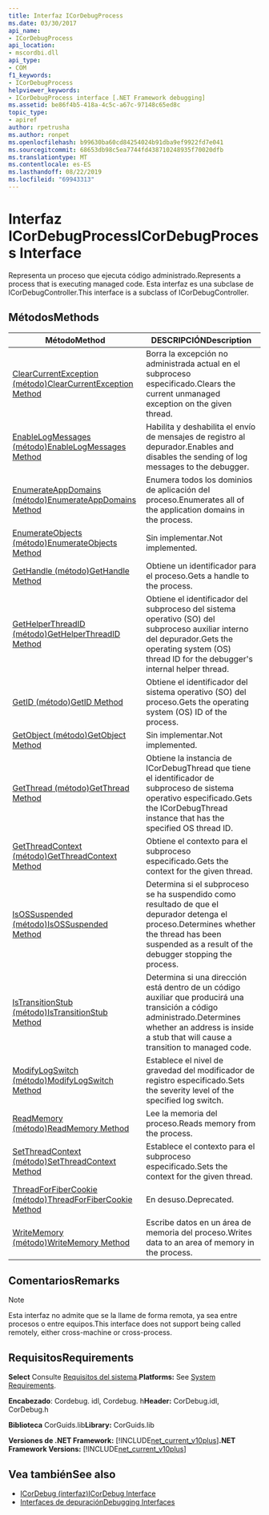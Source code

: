 ```yaml
---
title: Interfaz ICorDebugProcess
ms.date: 03/30/2017
api_name:
- ICorDebugProcess
api_location:
- mscordbi.dll
api_type:
- COM
f1_keywords:
- ICorDebugProcess
helpviewer_keywords:
- ICorDebugProcess interface [.NET Framework debugging]
ms.assetid: be86f4b5-418a-4c5c-a67c-97148c65ed8c
topic_type:
- apiref
author: rpetrusha
ms.author: ronpet
ms.openlocfilehash: b99630ba60cd84254024b91dba9ef9922fd7e041
ms.sourcegitcommit: 68653db98c5ea7744fd438710248935f70020dfb
ms.translationtype: MT
ms.contentlocale: es-ES
ms.lasthandoff: 08/22/2019
ms.locfileid: "69943313"
---
```

# <a name="icordebugprocess-interface"></a><span data-ttu-id="ff76e-102">Interfaz ICorDebugProcess</span><span class="sxs-lookup"><span data-stu-id="ff76e-102">ICorDebugProcess Interface</span></span>
<span data-ttu-id="ff76e-103">Representa un proceso que ejecuta código administrado.</span><span class="sxs-lookup"><span data-stu-id="ff76e-103">Represents a process that is executing managed code.</span></span> <span data-ttu-id="ff76e-104">Esta interfaz es una subclase de ICorDebugController.</span><span class="sxs-lookup"><span data-stu-id="ff76e-104">This interface is a subclass of ICorDebugController.</span></span>  
  
## <a name="methods"></a><span data-ttu-id="ff76e-105">Métodos</span><span class="sxs-lookup"><span data-stu-id="ff76e-105">Methods</span></span>  
  
|<span data-ttu-id="ff76e-106">Método</span><span class="sxs-lookup"><span data-stu-id="ff76e-106">Method</span></span>|<span data-ttu-id="ff76e-107">DESCRIPCIÓN</span><span class="sxs-lookup"><span data-stu-id="ff76e-107">Description</span></span>|  
|------------|-----------------|  
|[<span data-ttu-id="ff76e-108">ClearCurrentException (método)</span><span class="sxs-lookup"><span data-stu-id="ff76e-108">ClearCurrentException Method</span></span>](../../../../docs/framework/unmanaged-api/debugging/icordebugprocess-clearcurrentexception-method.md)|<span data-ttu-id="ff76e-109">Borra la excepción no administrada actual en el subproceso especificado.</span><span class="sxs-lookup"><span data-stu-id="ff76e-109">Clears the current unmanaged exception on the given thread.</span></span>|  
|[<span data-ttu-id="ff76e-110">EnableLogMessages (método)</span><span class="sxs-lookup"><span data-stu-id="ff76e-110">EnableLogMessages Method</span></span>](../../../../docs/framework/unmanaged-api/debugging/icordebugprocess-enablelogmessages-method.md)|<span data-ttu-id="ff76e-111">Habilita y deshabilita el envío de mensajes de registro al depurador.</span><span class="sxs-lookup"><span data-stu-id="ff76e-111">Enables and disables the sending of log messages to the debugger.</span></span>|  
|[<span data-ttu-id="ff76e-112">EnumerateAppDomains (método)</span><span class="sxs-lookup"><span data-stu-id="ff76e-112">EnumerateAppDomains Method</span></span>](../../../../docs/framework/unmanaged-api/debugging/icordebugprocess-enumerateappdomains-method.md)|<span data-ttu-id="ff76e-113">Enumera todos los dominios de aplicación del proceso.</span><span class="sxs-lookup"><span data-stu-id="ff76e-113">Enumerates all of the application domains in the process.</span></span>|  
|[<span data-ttu-id="ff76e-114">EnumerateObjects (método)</span><span class="sxs-lookup"><span data-stu-id="ff76e-114">EnumerateObjects Method</span></span>](../../../../docs/framework/unmanaged-api/debugging/icordebugprocess-enumerateobjects-method.md)|<span data-ttu-id="ff76e-115">Sin implementar.</span><span class="sxs-lookup"><span data-stu-id="ff76e-115">Not implemented.</span></span>|  
|[<span data-ttu-id="ff76e-116">GetHandle (método)</span><span class="sxs-lookup"><span data-stu-id="ff76e-116">GetHandle Method</span></span>](../../../../docs/framework/unmanaged-api/debugging/icordebugprocess-gethandle-method.md)|<span data-ttu-id="ff76e-117">Obtiene un identificador para el proceso.</span><span class="sxs-lookup"><span data-stu-id="ff76e-117">Gets a handle to the process.</span></span>|  
|[<span data-ttu-id="ff76e-118">GetHelperThreadID (método)</span><span class="sxs-lookup"><span data-stu-id="ff76e-118">GetHelperThreadID Method</span></span>](../../../../docs/framework/unmanaged-api/debugging/icordebugprocess-gethelperthreadid-method.md)|<span data-ttu-id="ff76e-119">Obtiene el identificador del subproceso del sistema operativo (SO) del subproceso auxiliar interno del depurador.</span><span class="sxs-lookup"><span data-stu-id="ff76e-119">Gets the operating system (OS) thread ID for the debugger's internal helper thread.</span></span>|  
|[<span data-ttu-id="ff76e-120">GetID (método)</span><span class="sxs-lookup"><span data-stu-id="ff76e-120">GetID Method</span></span>](../../../../docs/framework/unmanaged-api/debugging/icordebugprocess-getid-method.md)|<span data-ttu-id="ff76e-121">Obtiene el identificador del sistema operativo (SO) del proceso.</span><span class="sxs-lookup"><span data-stu-id="ff76e-121">Gets the operating system (OS) ID of the process.</span></span>|  
|[<span data-ttu-id="ff76e-122">GetObject (método)</span><span class="sxs-lookup"><span data-stu-id="ff76e-122">GetObject Method</span></span>](../../../../docs/framework/unmanaged-api/debugging/icordebugprocess-getobject-method.md)|<span data-ttu-id="ff76e-123">Sin implementar.</span><span class="sxs-lookup"><span data-stu-id="ff76e-123">Not implemented.</span></span>|  
|[<span data-ttu-id="ff76e-124">GetThread (método)</span><span class="sxs-lookup"><span data-stu-id="ff76e-124">GetThread Method</span></span>](../../../../docs/framework/unmanaged-api/debugging/icordebugprocess-getthread-method.md)|<span data-ttu-id="ff76e-125">Obtiene la instancia de ICorDebugThread que tiene el identificador de subproceso de sistema operativo especificado.</span><span class="sxs-lookup"><span data-stu-id="ff76e-125">Gets the ICorDebugThread instance that has the specified OS thread ID.</span></span>|  
|[<span data-ttu-id="ff76e-126">GetThreadContext (método)</span><span class="sxs-lookup"><span data-stu-id="ff76e-126">GetThreadContext Method</span></span>](../../../../docs/framework/unmanaged-api/debugging/icordebugprocess-getthreadcontext-method.md)|<span data-ttu-id="ff76e-127">Obtiene el contexto para el subproceso especificado.</span><span class="sxs-lookup"><span data-stu-id="ff76e-127">Gets the context for the given thread.</span></span>|  
|[<span data-ttu-id="ff76e-128">IsOSSuspended (método)</span><span class="sxs-lookup"><span data-stu-id="ff76e-128">IsOSSuspended Method</span></span>](../../../../docs/framework/unmanaged-api/debugging/icordebugprocess-isossuspended-method.md)|<span data-ttu-id="ff76e-129">Determina si el subproceso se ha suspendido como resultado de que el depurador detenga el proceso.</span><span class="sxs-lookup"><span data-stu-id="ff76e-129">Determines whether the thread has been suspended as a result of the debugger stopping the process.</span></span>|  
|[<span data-ttu-id="ff76e-130">IsTransitionStub (método)</span><span class="sxs-lookup"><span data-stu-id="ff76e-130">IsTransitionStub Method</span></span>](../../../../docs/framework/unmanaged-api/debugging/icordebugprocess-istransitionstub-method.md)|<span data-ttu-id="ff76e-131">Determina si una dirección está dentro de un código auxiliar que producirá una transición a código administrado.</span><span class="sxs-lookup"><span data-stu-id="ff76e-131">Determines whether an address is inside a stub that will cause a transition to managed code.</span></span>|  
|[<span data-ttu-id="ff76e-132">ModifyLogSwitch (método)</span><span class="sxs-lookup"><span data-stu-id="ff76e-132">ModifyLogSwitch Method</span></span>](../../../../docs/framework/unmanaged-api/debugging/icordebugprocess-modifylogswitch-method.md)|<span data-ttu-id="ff76e-133">Establece el nivel de gravedad del modificador de registro especificado.</span><span class="sxs-lookup"><span data-stu-id="ff76e-133">Sets the severity level of the specified log switch.</span></span>|  
|[<span data-ttu-id="ff76e-134">ReadMemory (método)</span><span class="sxs-lookup"><span data-stu-id="ff76e-134">ReadMemory Method</span></span>](../../../../docs/framework/unmanaged-api/debugging/icordebugprocess-readmemory-method.md)|<span data-ttu-id="ff76e-135">Lee la memoria del proceso.</span><span class="sxs-lookup"><span data-stu-id="ff76e-135">Reads memory from the process.</span></span>|  
|[<span data-ttu-id="ff76e-136">SetThreadContext (método)</span><span class="sxs-lookup"><span data-stu-id="ff76e-136">SetThreadContext Method</span></span>](../../../../docs/framework/unmanaged-api/debugging/icordebugprocess-setthreadcontext-method.md)|<span data-ttu-id="ff76e-137">Establece el contexto para el subproceso especificado.</span><span class="sxs-lookup"><span data-stu-id="ff76e-137">Sets the context for the given thread.</span></span>|  
|[<span data-ttu-id="ff76e-138">ThreadForFiberCookie (método)</span><span class="sxs-lookup"><span data-stu-id="ff76e-138">ThreadForFiberCookie Method</span></span>](../../../../docs/framework/unmanaged-api/debugging/icordebugprocess-threadforfibercookie-method.md)|<span data-ttu-id="ff76e-139">En desuso.</span><span class="sxs-lookup"><span data-stu-id="ff76e-139">Deprecated.</span></span>|  
|[<span data-ttu-id="ff76e-140">WriteMemory (método)</span><span class="sxs-lookup"><span data-stu-id="ff76e-140">WriteMemory Method</span></span>](../../../../docs/framework/unmanaged-api/debugging/icordebugprocess-writememory-method.md)|<span data-ttu-id="ff76e-141">Escribe datos en un área de memoria del proceso.</span><span class="sxs-lookup"><span data-stu-id="ff76e-141">Writes data to an area of memory in the process.</span></span>|  
  
## <a name="remarks"></a><span data-ttu-id="ff76e-142">Comentarios</span><span class="sxs-lookup"><span data-stu-id="ff76e-142">Remarks</span></span>  
  
> [!NOTE]
> <span data-ttu-id="ff76e-143">Esta interfaz no admite que se la llame de forma remota, ya sea entre procesos o entre equipos.</span><span class="sxs-lookup"><span data-stu-id="ff76e-143">This interface does not support being called remotely, either cross-machine or cross-process.</span></span>  
  
## <a name="requirements"></a><span data-ttu-id="ff76e-144">Requisitos</span><span class="sxs-lookup"><span data-stu-id="ff76e-144">Requirements</span></span>  
 <span data-ttu-id="ff76e-145">**Select** Consulte [Requisitos del sistema](../../../../docs/framework/get-started/system-requirements.md).</span><span class="sxs-lookup"><span data-stu-id="ff76e-145">**Platforms:** See [System Requirements](../../../../docs/framework/get-started/system-requirements.md).</span></span>  
  
 <span data-ttu-id="ff76e-146">**Encabezado**: Cordebug. idl, Cordebug. h</span><span class="sxs-lookup"><span data-stu-id="ff76e-146">**Header:** CorDebug.idl, CorDebug.h</span></span>  
  
 <span data-ttu-id="ff76e-147">**Biblioteca** CorGuids.lib</span><span class="sxs-lookup"><span data-stu-id="ff76e-147">**Library:** CorGuids.lib</span></span>  
  
 <span data-ttu-id="ff76e-148">**Versiones de .NET Framework:** [!INCLUDE[net_current_v10plus](../../../../includes/net-current-v10plus-md.md)]</span><span class="sxs-lookup"><span data-stu-id="ff76e-148">**.NET Framework Versions:** [!INCLUDE[net_current_v10plus](../../../../includes/net-current-v10plus-md.md)]</span></span>  
  
## <a name="see-also"></a><span data-ttu-id="ff76e-149">Vea también</span><span class="sxs-lookup"><span data-stu-id="ff76e-149">See also</span></span>

- [<span data-ttu-id="ff76e-150">ICorDebug (interfaz)</span><span class="sxs-lookup"><span data-stu-id="ff76e-150">ICorDebug Interface</span></span>](../../../../docs/framework/unmanaged-api/debugging/icordebug-interface.md)
- [<span data-ttu-id="ff76e-151">Interfaces de depuración</span><span class="sxs-lookup"><span data-stu-id="ff76e-151">Debugging Interfaces</span></span>](../../../../docs/framework/unmanaged-api/debugging/debugging-interfaces.md)
